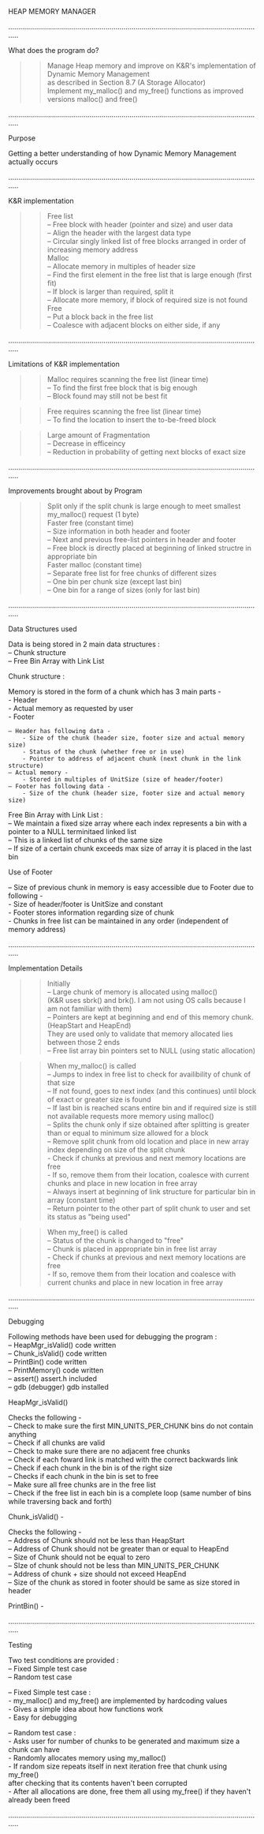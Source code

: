HEAP MEMORY MANAGER  

.................................................................................................................................

What does the program do?  

>> Manage Heap memory and improve on K&R's implementation of Dynamic Memory Management  
	as described in Section 8.7 (A Storage Allocator)  
>> Implement my_malloc() and my_free() functions as improved versions malloc() and free()  

.................................................................................................................................

Purpose  

Getting a better understanding of how Dynamic Memory Management actually occurs  

.................................................................................................................................

K&R implementation  

>> Free list  
	– Free block with header (pointer and size) and user data  
	– Align the header with the largest data type  
	– Circular singly linked list of free blocks arranged in order of increasing memory address  
>> Malloc  
	– Allocate memory in multiples of header size  
	– Find the first element in the free list that is large enough (first fit)  
	– If block is larger than required, split it  
	– Allocate more memory, if block of required size is not found  
>> Free  
	– Put a block back in the free list  
	– Coalesce with adjacent blocks on either side, if any  

.................................................................................................................................

Limitations of K&R implementation  

>> Malloc requires scanning the free list (linear time)  
	– To find the first free block that is big enough  
	– Block found may still not be best fit  

>> Free requires scanning the free list (linear time)  
	– To find the location to insert the to-be-freed block  

>> Large amount of Fragmentation  
	– Decrease in efficeincy  
	– Reduction in probability of getting next blocks of exact size  

.................................................................................................................................

Improvements brought about by Program  

>> Split only if the split chunk is large enough to meet smallest my_malloc() request (1 byte)  
>> Faster free (constant time)  
	– Size information in both header and footer  
	– Next and previous free-list pointers in header and footer  
	– Free block is directly placed at beginning of linked structre in appropriate bin  
>> Faster malloc (constant time)  
	– Separate free list for free chunks of different sizes  
	– One bin per chunk size (except last bin)  
	– One bin for a range of sizes (only for last bin)  

.................................................................................................................................

Data Structures used  

Data is being stored in 2 main data structures :  
	– Chunk structure  
	– Free Bin Array with Link List  

Chunk structure :  

Memory is stored in the form of a chunk which has 3 main parts -  
	- Header  
	- Actual memory as requested by user   
	- Footer  

	– Header has following data -  
		- Size of the chunk (header size, footer size and actual memory size)  
		- Status of the chunk (whether free or in use)  
		- Pointer to address of adjacent chunk (next chunk in the link structure)  
	– Actual memory -  
		- Stored in multiples of UnitSize (size of header/footer)  
	– Footer has following data -  
		- Size of the chunk (header size, footer size and actual memory size)  

Free Bin Array with Link List :  
	– We maintain a fixed size array where each index represents a bin with a pointer to a NULL terminitaed linked list  
	– This is a linked list of chunks of the same size  
	– If size of a certain chunk exceeds max size of array it is placed in the last bin  


Use of Footer  

– Size of previous chunk in memory is easy accessible due to Footer due to following -  
	- Size of header/footer is UnitSize and constant  
	- Footer stores information regarding size of chunk  
	- Chunks in free list can be maintained in any order (independent of memory address)  

.................................................................................................................................

Implementation Details  

>> Initially  
	– Large chunk of memory is allocated using malloc()  
		(K&R uses sbrk() and brk(). I am not using OS calls because I am not familiar with them)  
	– Pointers are kept at beginning and end of this memory chunk. (HeapStart and HeapEnd)  
		They are used only to validate that memory allocated lies between those 2 ends  
	– Free list array bin pointers set to NULL (using static allocation)  

>> When my_malloc() is called  
	– Jumps to index in free list to check for availibility of chunk of that size  
	– If not found, goes to next index (and this continues) until block of exact or greater size is found  
	– If last bin is reached scans entire bin and if required size is still not available requests more memory using malloc()  
	– Splits the chunk only if size obtained after splitting is greater than or equal to minimum size allowed for a block  
	– Remove split chunk from old location and place in new array index depending on size of the split chunk  
		- Check if chunks at previous and next memory locations are free  
		- If so, remove them from their location, coalesce with current chunks and place in new location in free array  
	– Always insert at beginning of link structure for particular bin in array (constant time)  
	– Return pointer to the other part of split chunk to user and set its status as "being used"  

>> When my_free() is called  
	– Status of the chunk is changed to "free"  
	– Chunk is placed in appropriate bin in free list array  
		- Check if chunks at previous and next memory locations are free  
		- If so, remove them from their location and coalesce with current chunks and place in new location in free array  

.................................................................................................................................

Debugging  

Following methods have been used for debugging the program :  
– HeapMgr_isValid()		code written  
– Chunk_isValid()		code written  
– PrintBin()			code written  
– PrintMemory()			code written  
– assert()				assert.h included  
– gdb (debugger)		gdb installed  

HeapMgr_isValid()   

Checks the following -  
	– Check to make sure the first MIN_UNITS_PER_CHUNK bins do not contain anything   
	– Check if all chunks are valid  
	– Check to make sure there are no adjacent free chunks  
	– Check if each foward link is matched with the correct backwards link  
	– Check if each chunk in the bin is of the right size  
	– Checks if each chunk in the bin is set to free  
	– Make sure all free chunks are in the free list  
	– Check if the free list in each bin is a complete loop (same number of bins while traversing back and forth)  

Chunk_isValid() -  

Checks the following -  
	– Address of Chunk should not be less than HeapStart    
	– Address of Chunk should not be greater than or equal to HeapEnd   
	– Size of Chunk should not be equal to zero  
	– SIze of chunk should not be less than MIN_UNITS_PER_CHUNK   
	– Address of chunk + size should not exceed HeapEnd  
	– Size of the chunk as stored in footer should be same as size stored in header  

PrintBin() -  

.................................................................................................................................

Testing  

Two test conditions are provided :  
	– Fixed Simple test case  
	– Random test case  

– Fixed Simple test case :  
	- my_malloc() and my_free() are implemented by hardcoding values  
	- Gives a simple idea about how functions work  
	- Easy for debugging  

– Random test case :  
	- Asks user for number of chunks to be generated and maximum size a chunk can have  
	- Randomly allocates memory using my_malloc()  
	- If random size repeats itself in next iteration free that chunk using my_free()  
		after checking that its contents haven't been corrupted  
	- After all allocations are done, free them all using my_free() if they haven't already been freed  

.................................................................................................................................